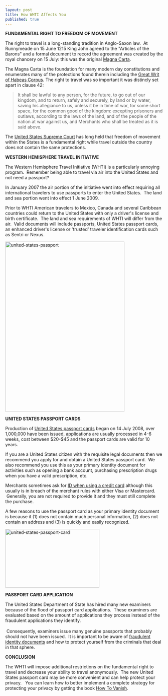 ```yaml
---
layout: post
title: How WHTI Affects You
published: true
---
```

<p><strong>FUNDAMENTAL RIGHT TO FREEDOM OF MOVEMENT</strong></p>
<p>The right to travel is a long-standing tradition in Anglo-Saxon law.  At Runnymeade on 15 June 1215 King John agreed to the "Articles of the Barons" and a formal document to record the agreement was created by the royal chancery on 15 July: this was the original <a title="magna carta" href="http://en.wikipedia.org/wiki/Magna_carta" target="_blank">Magna Carta</a>.</p>
<p>The Magna Carta is the foundation for many modern day constitutions and enumerates many of the protections found therein including the <a title="great writ of habeas corpus" href="http://www.runtogold.com/2009/06/political-risk-is-evaporating-treasuries/" target="_blank">Great Writ of Habeas Corpus</a>. The right to travel was so important it was distincly set apart in clause 42:</p>
<blockquote><p>It shall be lawful to any person, for the future, to go out of our kingdom, and to return, safely and securely, by land or by water, saving his allegiance to us, unless it be in time of war, for some short space, for the common good of the kingdom: excepting prisoners and outlaws, according to the laws of the land, and of the people of the nation at war against us, and Merchants who shall be treated as it is said above.</p></blockquote>
<p>The <a title="freedom of movement" href="http://en.wikipedia.org/wiki/Freedom_of_movement#United_States" target="_blank">United States Supreme Court</a> has long held that freedom of movement within the States is a fundamental right while travel outside the country does not contain the same protections.</p>
<p><strong>WESTERN HEMISPHERE TRAVEL INITIATIVE</strong></p>
<p>The Western Hemisphere Travel Initiative (WHTI) is a particularly annoying program.  Remember being able to travel via air into the United States and not need a passport?</p>
<p>In January 2007 the air portion of the initiative went into effect requiring all international travelers to use passports to enter the United States.  The land and sea portion went into effect 1 June 2009.</p>
<p>Prior to WHTI American travelers to Mexico, Canada and several Caribbean countries could return to the United States with only a driver's license and birth certificate.  The land and sea requirements of WHTI will differ from the air.  Valid documents will include passports, United States passport cards, an enhanced driver's license or 'trusted' traveler identification cards such as Sentri or Nexus.</p>
<p><img class="aligncenter size-full wp-image-48" title="united-states-passport" src="{{ site.baseurl }}/images/united-states-passport.jpg" alt="united-states-passport" width="380" height="540" /></p>
<p><strong>UNITED STATES PASSPORT CARDS</strong></p>
<p>Production of <a title="United States passport card" href="http://travel.state.gov/passport/ppt_card/ppt_card_3926.html" target="_blank">United States passport cards</a> began on 14 July 2008, over 1,000,000 have been issued, applications are usually processed in 4-6 weeks, cost between $20-$45 and the passport cards are valid for 10 years.</p>
<p>If you are a United States citizen with the requisite legal documents then we recommend you apply for and obtain a United States passport card.  We also recommend you use this as your primary identity document for activities such as opening a bank account, purchasing prescription drugs when you have a valid prescription, etc.</p>
<p>Merchants sometimes ask for <a title="ask for identification when using a credit card" href="http://www.howtovanish.com/2009/06/identification-and-credit-cards/" target="_blank">ID when using a credit card</a> although this usually is in breach of the merchant rules with either Visa or Mastercard.  Generally, you are not required to provide it and they must still complete the purchase.</p>
<p>A few reasons to use the passport card as your primary identity document is because it (1) does not contain much personal information, (2) does not contain an address and (3) is quickly and easily recognized.</p>
<p><img class="aligncenter size-medium wp-image-47" title="united-states-passport-card" src="{{ site.baseurl }}/images/united-states-passport-card-300x186.jpg" alt="united-states-passport-card" width="300" height="186" /></p>
<p><strong>PASSPORT CARD APPLICATION</strong></p>
<p>The United States Department of State has hired many new examiners because of the flood of passport card applications.  These examiners are evaluated based on the amount of applications they process instead of the fraudulent applications they identify. <br /> <br /> Consequently, examiners issue many genuine passports that probably should not have been issued.  It is important to be aware of <a title="fraudulent identity documents" href="http://www.howtovanish.com/2009/06/fraudulent-identification-documents" target="_blank">fraudulent identity documents</a> and how to protect yourself from the criminals that deal in that sphere.</p>
<p><strong>CONCLUSION</strong></p>
<p>The WHTI will impose additional restrictions on the fundamental right to travel and decrease your ability to travel anonymously.  The new United States passport card may be more convenient and can help protect your privacy.   You can learn how to better implement a complete strategy for protecting your privacy by getting the book <a href="http://www.howtovanish.com/HTVBook">How To Vanish</a>.</p>
